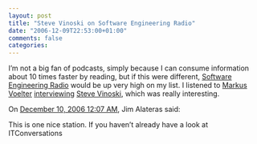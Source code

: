 ```yaml
---
layout: post
title: "Steve Vinoski on Software Engineering Radio"
date: "2006-12-09T22:53:00+01:00"
comments: false
categories: 
---
```


<p>I&#8217;m not a big fan of podcasts, simply because I can consume information about 10 times faster by reading, but if this were different, <a href="http://www.se-radio.net">Software Engineering Radio</a> would be up very high on my list. I listened to <a href="http://www.voelter.de/index/blog.html">Markus Voelter</a> <a href="http://www.se-radio.net/index.php?post_id=151247">interviewing</a> <a href="http://blogs.iona.com/vinoski/">Steve Vinoski</a>, which was really interesting.</p>

<section class="comments">

<div class="comment" id="comment-1135">
On <a href="#comment-1135" title="Permalink to this comment">December 10, 2006 12:07 AM</a>, Jim Alateras
said:
<p>This is one nice station. If you haven&#8217;t already have a look at ITConversations</p>


</section>

